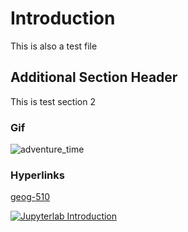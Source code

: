 # Introduction

This is also a test file

## Additional Section Header

This is test section 2

### Gif

![adventure_time](https://media1.tenor.com/m/_WqPD4H3lQMAAAAC/deer-fingers-adventure-time.gif)

### Hyperlinks

[geog-510](https://geog-510.gishub.org)

[![Jupyterlab Introduction](https://i.ytimg.com/vi/lSzF5I6s2y4/hqdefault.jpg)](https://www.youtube.com/watch)

